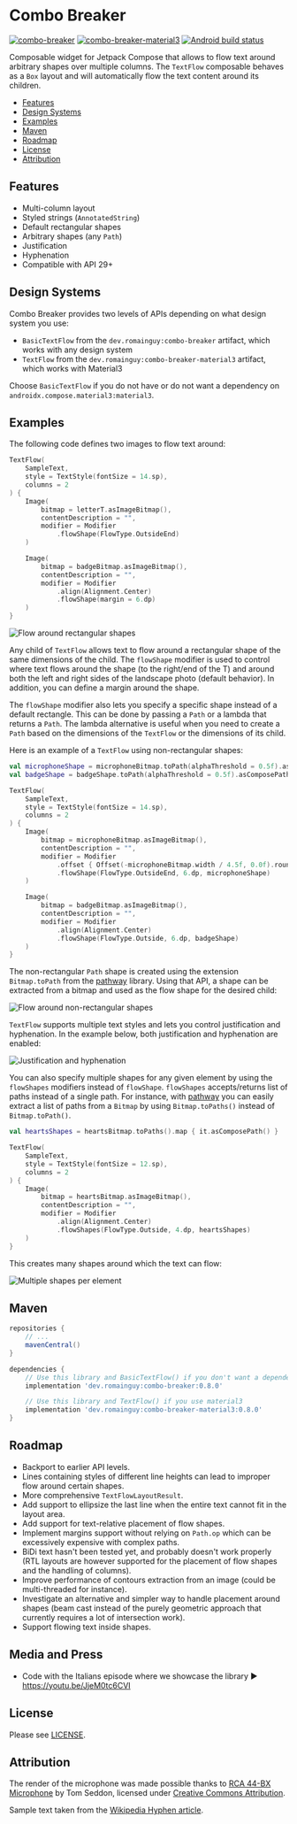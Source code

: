 # Combo Breaker

[![combo-breaker](https://maven-badges.herokuapp.com/maven-central/dev.romainguy/combo-breaker/badge.svg?subject=combo-breaker)](https://maven-badges.herokuapp.com/maven-central/dev.romainguy/combo-breaker)
[![combo-breaker-material3](https://maven-badges.herokuapp.com/maven-central/dev.romainguy/combo-breaker-material3/badge.svg?subject=combo-breaker-material3)](https://maven-badges.herokuapp.com/maven-central/dev.romainguy/combo-breaker-material3)
[![Android build status](https://github.com/romainguy/combo-breaker/workflows/Android/badge.svg)](https://github.com/romainguy/combo-breaker/actions?query=workflow%3AAndroid)

Composable widget for Jetpack Compose that allows to flow text around arbitrary shapes over
multiple columns. The `TextFlow` composable behaves as a `Box` layout and will automatically
flow the text content around its children.

* [Features](#features)
* [Design Systems](#design-systems)
* [Examples](#examples)
* [Maven](#maven)
* [Roadmap](#roadmap)
* [License](#license)
* [Attribution](#attribution)

## Features

- Multi-column layout
- Styled strings (`AnnotatedString`)
- Default rectangular shapes
- Arbitrary shapes (any `Path`)
- Justification
- Hyphenation
- Compatible with API 29+

## Design Systems

Combo Breaker provides two levels of APIs depending on what design system you use:

- `BasicTextFlow` from the `dev.romainguy:combo-breaker` artifact, which works with any design system
- `TextFlow` from the `dev.romainguy:combo-breaker-material3` artifact, which works with Material3

Choose `BasicTextFlow` if you do not have or do not want a dependency on
`androidx.compose.material3:material3`.

## Examples

The following code defines two images to flow text around:

```kotlin
TextFlow(
    SampleText,
    style = TextStyle(fontSize = 14.sp),
    columns = 2
) {
    Image(
        bitmap = letterT.asImageBitmap(),
        contentDescription = "",
        modifier = Modifier
            .flowShape(FlowType.OutsideEnd)
    )

    Image(
        bitmap = badgeBitmap.asImageBitmap(),
        contentDescription = "",
        modifier = Modifier
            .align(Alignment.Center)
            .flowShape(margin = 6.dp)
    )
}
```

![Flow around rectangular shapes](art/screenshot_default_shapes.png)

Any child of `TextFlow` allows text to flow around a rectangular shape of the same dimensions of the
child. The `flowShape` modifier is used to control where text flows around the shape (to the
right/end of the T) and around both the left and right sides of the landscape photo (default
behavior). In addition, you can define a margin around the shape.

The `flowShape` modifier also lets you specify a specific shape instead of a default rectangle.
This can be done by passing a `Path` or a lambda that returns a `Path`. The lambda alternative
is useful when you need to create a `Path` based on the dimensions of the `TextFlow` or the
dimensions of its child.

Here is an example of a `TextFlow` using non-rectangular shapes:

```kotlin
val microphoneShape = microphoneBitmap.toPath(alphaThreshold = 0.5f).asComposePath()
val badgeShape = badgeShape.toPath(alphaThreshold = 0.5f).asComposePath()

TextFlow(
    SampleText,
    style = TextStyle(fontSize = 14.sp),
    columns = 2
) {
    Image(
        bitmap = microphoneBitmap.asImageBitmap(),
        contentDescription = "",
        modifier = Modifier
            .offset { Offset(-microphoneBitmap.width / 4.5f, 0.0f).round() }
            .flowShape(FlowType.OutsideEnd, 6.dp, microphoneShape)
    )

    Image(
        bitmap = badgeBitmap.asImageBitmap(),
        contentDescription = "",
        modifier = Modifier
            .align(Alignment.Center)
            .flowShape(FlowType.Outside, 6.dp, badgeShape)
    )
}
```

The non-rectangular `Path` shape is created using the extension `Bitmap.toPath` from the
[pathway](https://github.com/romainguy/pathway) library. Using that API, a shape can be extracted
from a bitmap and used as the flow shape for the desired child:

![Flow around non-rectangular shapes](art/screenshot_arbitrary_shapes.png)

`TextFlow` supports multiple text styles and lets you control justification and hyphenation. In
the example below, both justification and hyphenation are enabled:

![Justification and hyphenation](art/screenshot_styles_and_justification.png)

You can also specify multiple shapes for any given element by using the `flowShapes` modifiers
instead of `flowShape`. `flowShapes` accepts/returns list of paths instead of a single path.
For instance, with [pathway](https://github.com/romainguy/pathway) you can easily extract a list of
paths from a `Bitmap` by using `Bitmap.toPaths()` instead of `Bitmap.toPath()`.

```kotlin
val heartsShapes = heartsBitmap.toPaths().map { it.asComposePath() }

TextFlow(
    SampleText,
    style = TextStyle(fontSize = 12.sp),
    columns = 2
) {
    Image(
        bitmap = heartsBitmap.asImageBitmap(),
        contentDescription = "",
        modifier = Modifier
            .align(Alignment.Center)
            .flowShapes(FlowType.Outside, 4.dp, heartsShapes)
    )
}
```

This creates many shapes around which the text can flow:

![Multiple shapes per element](art/screenshot_shapes.png)

## Maven

```gradle
repositories {
    // ...
    mavenCentral()
}

dependencies {
    // Use this library and BasicTextFlow() if you don't want a dependency on material3
    implementation 'dev.romainguy:combo-breaker:0.8.0'

    // Use this library and TextFlow() if you use material3
    implementation 'dev.romainguy:combo-breaker-material3:0.8.0'
}
```

## Roadmap

- Backport to earlier API levels.
- Lines containing styles of different line heights can lead to improper flow around certain shapes.
- More comprehensive `TextFlowLayoutResult`.
- Add support to ellipsize the last line when the entire text cannot fit in the layout area.
- Add support for text-relative placement of flow shapes.
- Implement margins support without relying on `Path.op` which can be excessively expensive with
  complex paths.
- BiDi text hasn't been tested yet, and probably doesn't work properly (RTL layouts are however
  supported for the placement of flow shapes and the handling of columns).
- Improve performance of contours extraction from an image (could be multi-threaded for instance).
- Investigate an alternative and simpler way to handle placement around shapes (beam cast instead 
  of the purely geometric approach that currently requires a lot of intersection work).
- Support flowing text inside shapes.

## Media and Press

- Code with the Italians episode where we showcase the library ▶️ https://youtu.be/JjeM0tc6CVI

## License

Please see [LICENSE](./LICENSE).

## Attribution

The render of the microphone was made possible thanks to
[RCA 44-BX Microphone](https://skfb.ly/6AKHx) by Tom Seddon, licensed under
[Creative Commons Attribution](http://creativecommons.org/licenses/by/4.0/).

Sample text taken from the [Wikipedia Hyphen article](https://en.wikipedia.org/wiki/Hyphen).
